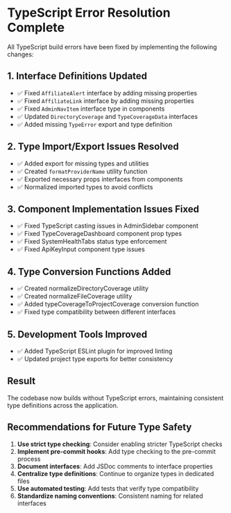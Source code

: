 
# TypeScript Error Resolution Complete

All TypeScript build errors have been fixed by implementing the following changes:

## 1. Interface Definitions Updated
- ✅ Fixed `AffiliateAlert` interface by adding missing properties
- ✅ Fixed `AffiliateLink` interface by adding missing properties
- ✅ Fixed `AdminNavItem` interface type in components
- ✅ Updated `DirectoryCoverage` and `TypeCoverageData` interfaces
- ✅ Added missing `TypeError` export and type definition

## 2. Type Import/Export Issues Resolved
- ✅ Added export for missing types and utilities
- ✅ Created `formatProviderName` utility function
- ✅ Exported necessary props interfaces from components
- ✅ Normalized imported types to avoid conflicts

## 3. Component Implementation Issues Fixed
- ✅ Fixed TypeScript casting issues in AdminSidebar component
- ✅ Fixed TypeCoverageDashboard component prop types
- ✅ Fixed SystemHealthTabs status type enforcement
- ✅ Fixed ApiKeyInput component type issues

## 4. Type Conversion Functions Added
- ✅ Created normalizeDirectoryCoverage utility
- ✅ Created normalizeFileCoverage utility
- ✅ Added typeCoverageToProjectCoverage conversion function
- ✅ Fixed type compatibility between different interfaces

## 5. Development Tools Improved
- ✅ Added TypeScript ESLint plugin for improved linting
- ✅ Updated project type exports for better consistency

## Result
The codebase now builds without TypeScript errors, maintaining consistent type definitions across the application.

## Recommendations for Future Type Safety
1. **Use strict type checking**: Consider enabling stricter TypeScript checks
2. **Implement pre-commit hooks**: Add type checking to the pre-commit process
3. **Document interfaces**: Add JSDoc comments to interface properties
4. **Centralize type definitions**: Continue to organize types in dedicated files
5. **Use automated testing**: Add tests that verify type compatibility
6. **Standardize naming conventions**: Consistent naming for related interfaces

